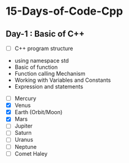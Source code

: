 # 15-Days-of-Code-Cpp

## Day-1 : Basic of C++
- [ ] C++ program structure
- using namespace std
- Basic of function
- Function calling Mechanism
- Working with Variables and Constants
- Expression and statements
 

- [ ] Mercury
- [x] Venus
- [x] Earth (Orbit/Moon)
- [x] Mars
- [ ] Jupiter
- [ ] Saturn
- [ ] Uranus
- [ ] Neptune
- [ ] Comet Haley
